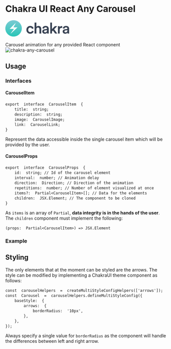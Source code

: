 
# Chakra UI React Any Carousel

<a alt="ChakraUI logo" href="https://github.com/chakra-ui/chakra-ui"  target="_blank" rel="noreferrer"><img  src="https://raw.githubusercontent.com/chakra-ui/chakra-ui/main/media/logo-colored@2x.png?raw=true"  width="200"></a>

Carousel animation for any provided React component
![chakra-any-carousel](https://i.ibb.co/CtHvPdZ/chakra-any-carousel.png)

## Usage

### Interfaces

#### CarouselItem

    export  interface  CarouselItem  {
		title:  string;
		description:  string;
		image:  CarouselImage;
		link:  CarouselLink;
	}
Represent the data accessible inside the single carousel item which will be provided by the user.

#### CarouselProps

    export  interface  CarouselProps  {
		id:  string; // Id of the carousel element
		interval:  number; // Animation delay
		direction:  Direction; // Direction of the animation
		repetitions:  number; // Number of element visualized at once
		items?:  Partial<CarouselItem>[]; // Data for the elements
		children:  JSX.Element; // The component to be cloned
	}

As `items` is an array of `Partial`, **data integrity is in the hands of the user**.
The `children` component must implement the following:

    (props:  Partial<CarouselItem>) => JSX.Element

### Example

## Styling
The only elements that at the moment can be styled are the arrows.
The style can be modified by implementing a ChakraUI theme component as follows:

    const  carouselHelpers  =  createMultiStyleConfigHelpers(['arrows']);
	const  Carousel  =  carouselHelpers.defineMultiStyleConfig({
		baseStyle:  {
			arrows:  {
				borderRadius:  '10px',
			},
		},
	});

 Always specify a single value for `borderRadius` as the component will handle the differences between left and right arrow.
